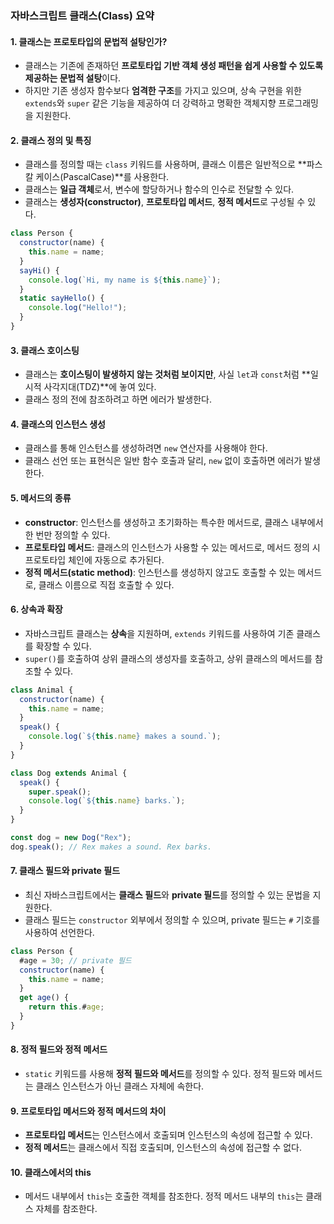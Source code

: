 ### 자바스크립트 클래스(Class) 요약

#### 1. **클래스는 프로토타입의 문법적 설탕인가?**

- 클래스는 기존에 존재하던 **프로토타입 기반 객체 생성 패턴을 쉽게 사용할 수 있도록 제공하는 문법적 설탕**이다.
- 하지만 기존 생성자 함수보다 **엄격한 구조**를 가지고 있으며, 상속 구현을 위한 `extends`와 `super` 같은 기능을 제공하여 더 강력하고 명확한 객체지향 프로그래밍을 지원한다.

#### 2. **클래스 정의 및 특징**

- 클래스를 정의할 때는 `class` 키워드를 사용하며, 클래스 이름은 일반적으로 **파스칼 케이스(PascalCase)**를 사용한다.
- 클래스는 **일급 객체**로서, 변수에 할당하거나 함수의 인수로 전달할 수 있다.
- 클래스는 **생성자(constructor)**, **프로토타입 메서드**, **정적 메서드**로 구성될 수 있다.

```javascript
class Person {
  constructor(name) {
    this.name = name;
  }
  sayHi() {
    console.log(`Hi, my name is ${this.name}`);
  }
  static sayHello() {
    console.log("Hello!");
  }
}
```

#### 3. **클래스 호이스팅**

- 클래스는 **호이스팅이 발생하지 않는 것처럼 보이지만**, 사실 `let`과 `const`처럼 **일시적 사각지대(TDZ)**에 놓여 있다.
- 클래스 정의 전에 참조하려고 하면 에러가 발생한다.

#### 4. **클래스의 인스턴스 생성**

- 클래스를 통해 인스턴스를 생성하려면 `new` 연산자를 사용해야 한다.
- 클래스 선언 또는 표현식은 일반 함수 호출과 달리, `new` 없이 호출하면 에러가 발생한다.

#### 5. **메서드의 종류**

- **constructor**: 인스턴스를 생성하고 초기화하는 특수한 메서드로, 클래스 내부에서 한 번만 정의할 수 있다.
- **프로토타입 메서드**: 클래스의 인스턴스가 사용할 수 있는 메서드로, 메서드 정의 시 프로토타입 체인에 자동으로 추가된다.
- **정적 메서드(static method)**: 인스턴스를 생성하지 않고도 호출할 수 있는 메서드로, 클래스 이름으로 직접 호출할 수 있다.

#### 6. **상속과 확장**

- 자바스크립트 클래스는 **상속**을 지원하며, `extends` 키워드를 사용하여 기존 클래스를 확장할 수 있다.
- `super()`를 호출하여 상위 클래스의 생성자를 호출하고, 상위 클래스의 메서드를 참조할 수 있다.

```javascript
class Animal {
  constructor(name) {
    this.name = name;
  }
  speak() {
    console.log(`${this.name} makes a sound.`);
  }
}

class Dog extends Animal {
  speak() {
    super.speak();
    console.log(`${this.name} barks.`);
  }
}

const dog = new Dog("Rex");
dog.speak(); // Rex makes a sound. Rex barks.
```

#### 7. **클래스 필드와 private 필드**

- 최신 자바스크립트에서는 **클래스 필드**와 **private 필드**를 정의할 수 있는 문법을 지원한다.
- 클래스 필드는 `constructor` 외부에서 정의할 수 있으며, private 필드는 `#` 기호를 사용하여 선언한다.

```javascript
class Person {
  #age = 30; // private 필드
  constructor(name) {
    this.name = name;
  }
  get age() {
    return this.#age;
  }
}
```

#### 8. **정적 필드와 정적 메서드**

- `static` 키워드를 사용해 **정적 필드와 메서드**를 정의할 수 있다. 정적 필드와 메서드는 클래스 인스턴스가 아닌 클래스 자체에 속한다.

#### 9. **프로토타입 메서드와 정적 메서드의 차이**

- **프로토타입 메서드**는 인스턴스에서 호출되며 인스턴스의 속성에 접근할 수 있다.
- **정적 메서드**는 클래스에서 직접 호출되며, 인스턴스의 속성에 접근할 수 없다.

#### 10. **클래스에서의 this**

- 메서드 내부에서 `this`는 호출한 객체를 참조한다. 정적 메서드 내부의 `this`는 클래스 자체를 참조한다.
